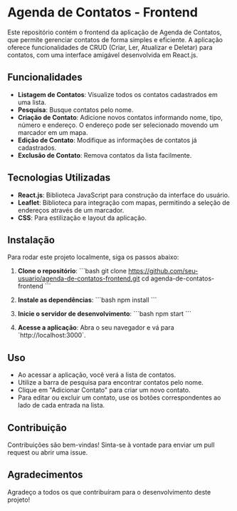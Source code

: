 # Agenda de Contatos - Frontend

Este repositório contém o frontend da aplicação de Agenda de Contatos, que permite gerenciar contatos de forma simples e eficiente. A aplicação oferece funcionalidades de CRUD (Criar, Ler, Atualizar e Deletar) para contatos, com uma interface amigável desenvolvida em React.js.

## Funcionalidades

- **Listagem de Contatos**: Visualize todos os contatos cadastrados em uma lista.
- **Pesquisa**: Busque contatos pelo nome.
- **Criação de Contato**: Adicione novos contatos informando nome, tipo, número e endereço. O endereço pode ser selecionado movendo um marcador em um mapa.
- **Edição de Contato**: Modifique as informações de contatos já cadastrados.
- **Exclusão de Contato**: Remova contatos da lista facilmente.

## Tecnologias Utilizadas

- **React.js**: Biblioteca JavaScript para construção da interface do usuário.
- **Leaflet**: Biblioteca para integração com mapas, permitindo a seleção de endereços através de um marcador.
- **CSS**: Para estilização e layout da aplicação.

## Instalação

Para rodar este projeto localmente, siga os passos abaixo:

1. **Clone o repositório**:
   \`\`\`bash
   git clone https://github.com/seu-usuario/agenda-de-contatos-frontend.git
   cd agenda-de-contatos-frontend
   \`\`\`

2. **Instale as dependências**:
   \`\`\`bash
   npm install
   \`\`\`

3. **Inicie o servidor de desenvolvimento**:
   \`\`\`bash
   npm start
   \`\`\`

4. **Acesse a aplicação**: Abra o seu navegador e vá para \`http://localhost:3000\`.

## Uso

- Ao acessar a aplicação, você verá a lista de contatos.
- Utilize a barra de pesquisa para encontrar contatos pelo nome.
- Clique em "Adicionar Contato" para criar um novo contato.
- Para editar ou excluir um contato, use os botões correspondentes ao lado de cada entrada na lista.

## Contribuição

Contribuições são bem-vindas! Sinta-se à vontade para enviar um pull request ou abrir uma issue.

## Agradecimentos

Agradeço a todos os que contribuíram para o desenvolvimento deste projeto!
